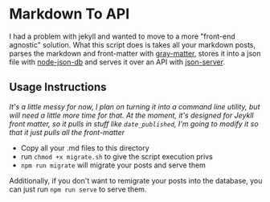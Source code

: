 # Markdown To API 

I had a problem with jekyll and wanted to move to a more "front-end agnostic" solution. What this script does is takes all your markdown posts, parses the markdown and front-matter with [gray-matter](https://github.com/jonschlinkert/gray-matter), stores it into a json file with [node-json-db](https://www.npmjs.com/package/node-json-db) and serves it over an API with [json-server](https://github.com/typicode/json-server). 

## Usage Instructions 
_It's a little messy for now, I plan on turning it into a command line utility, but will need a little more time for that. At the moment, it's designed for Jeykll front matter, so it pulls in stuff like `date_published`, I'm going to modify it so that it just pulls all the front-matter_

- Copy all your .md files to this directory
- run `chmod +x migrate.sh` to give the script execution privs 
- `npm run migrate` will migrate your posts and serve them 

Additionally, if you don't want to remigrate your posts into the database, you can just run `npm run serve` to serve them. 


